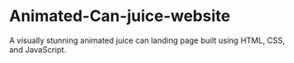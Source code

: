 # Animated-Can-juice-website
A visually stunning animated juice can landing page built using HTML, CSS, and JavaScript.
